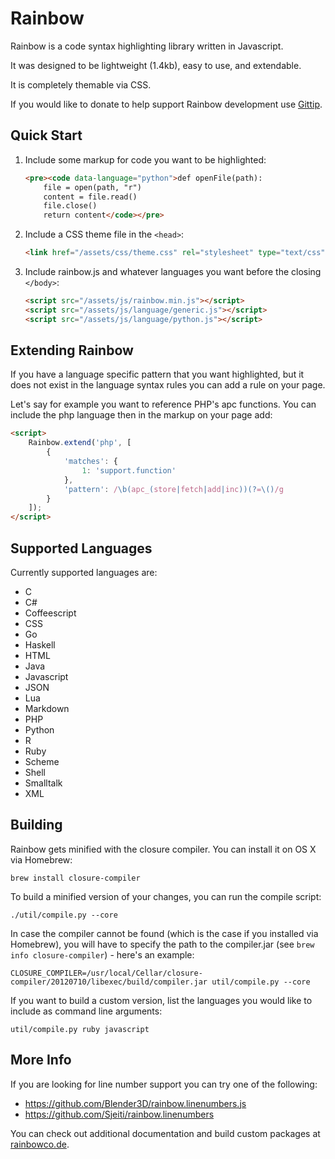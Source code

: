 # Rainbow

Rainbow is a code syntax highlighting library written in Javascript.

It was designed to be lightweight (1.4kb), easy to use, and extendable.

It is completely themable via CSS.

If you would like to donate to help support Rainbow development use [Gittip](https://www.gittip.com/ccampbell).

## Quick Start

1. Include some markup for code you want to be highlighted:

    ```html
    <pre><code data-language="python">def openFile(path):
        file = open(path, "r")
        content = file.read()
        file.close()
        return content</code></pre>
    ```

2. Include a CSS theme file in the ``<head>``:

    ```html
    <link href="/assets/css/theme.css" rel="stylesheet" type="text/css">
    ```

3. Include rainbow.js and whatever languages you want before the closing ``</body>``:

    ```html
    <script src="/assets/js/rainbow.min.js"></script>
    <script src="/assets/js/language/generic.js"></script>
    <script src="/assets/js/language/python.js"></script>
    ```

## Extending Rainbow
If you have a language specific pattern that you want highlighted, but it does not exist in the language syntax rules you can add a rule on your page.

Let's say for example you want to reference PHP's apc functions.
You can include the php language then in the markup on your page add:

```html
<script>
    Rainbow.extend('php', [
        {
            'matches': {
                1: 'support.function'
            },
            'pattern': /\b(apc_(store|fetch|add|inc))(?=\()/g
        }
    ]);
</script>
```

## Supported Languages

Currently supported languages are:
- C
- C#
- Coffeescript
- CSS
- Go
- Haskell
- HTML
- Java
- Javascript
- JSON
- Lua
- Markdown
- PHP
- Python
- R
- Ruby
- Scheme
- Shell
- Smalltalk
- XML

## Building

Rainbow gets minified with the closure compiler. You can install it on OS X via Homebrew:

    brew install closure-compiler

To build a minified version of your changes, you can run the compile script:

    ./util/compile.py --core

In case the compiler cannot be found (which is the case if you installed via Homebrew),
you will have to specify the path to the compiler.jar (see `brew info closure-compiler`) -
here's an example:

    CLOSURE_COMPILER=/usr/local/Cellar/closure-compiler/20120710/libexec/build/compiler.jar util/compile.py --core

If you want to build a custom version, list the languages you would like to include as
command line arguments:

    util/compile.py ruby javascript

## More Info

If you are looking for line number support you can try one of the following:
- https://github.com/Blender3D/rainbow.linenumbers.js
- https://github.com/Sjeiti/rainbow.linenumbers

You can check out additional documentation and build custom packages at [rainbowco.de](http://rainbowco.de).
